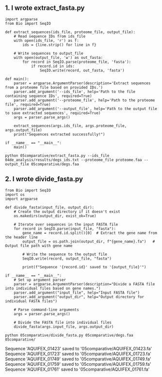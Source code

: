 ## 1. I wrote extract_fasta.py

```
import argparse
from Bio import SeqIO

def extract_sequences(ids_file, proteome_file, output_file):
    # Read sequence IDs from ids_file
    with open(ids_file, 'r') as f:
        ids = {line.strip() for line in f}

    # Write sequences to output_file
    with open(output_file, 'w') as out_fasta:
        for record in SeqIO.parse(proteome_file, 'fasta'):
            if record.id in ids:
                SeqIO.write(record, out_fasta, 'fasta')

def main():
    parser = argparse.ArgumentParser(description='Extract sequences from a proteome file based on provided IDs.')
    parser.add_argument('--ids_file', help='Path to the file containing sequence IDs', required=True)
    parser.add_argument('--proteome_file', help='Path to the proteome file', required=True)
    parser.add_argument('--output_file', help='Path to the output file to save extracted sequences', required=True)
    args = parser.parse_args()

    extract_sequences(args.ids_file, args.proteome_file, args.output_file)
    print("Sequences extracted successfully!")

if __name__ == "__main__":
    main()
```

```
python 05comparative/extract_fasta.py --ids_file 04de_analysis/results/degs_ids.txt --proteome_file proteome.faa --output_file 05comparative/degs.faa
```

## 2. I wrote divide_fasta.py

```
from Bio import SeqIO
import os
import argparse

def divide_fasta(input_file, output_dir):
    # Create the output directory if it doesn't exist
    os.makedirs(output_dir, exist_ok=True)

    # Iterate over sequences in the input FASTA file
    for record in SeqIO.parse(input_file, "fasta"):
        gene_name = record.id.split()[0]  # Extract the gene name from the header line
        output_file = os.path.join(output_dir, f"{gene_name}.fa")   # Output file path with gene name

        # Write the sequence to the output file
        SeqIO.write(record, output_file, "fasta")

        print(f"Sequence '{record.id}' saved to '{output_file}'")

if __name__ == "__main__":
    # Set up argument parser
    parser = argparse.ArgumentParser(description="Divide a FASTA file into individual files based on gene names.")
    parser.add_argument("input_file", help="Input FASTA file")
    parser.add_argument("output_dir", help="Output directory for individual FASTA files")

    # Parse command-line arguments
    args = parser.parse_args()

    # Divide the FASTA file into individual files
    divide_fasta(args.input_file, args.output_dir)

```

```
python 05comparative/divide_fasta.py 05comparative/degs.faa 05comparative/
```
Sequence 'AQUIFEX_01423' saved to '05comparative/AQUIFEX_01423.fa'
Sequence 'AQUIFEX_01723' saved to '05comparative/AQUIFEX_01723.fa'
Sequence 'AQUIFEX_01749' saved to '05comparative/AQUIFEX_01749.fa'
Sequence 'AQUIFEX_01759' saved to '05comparative/AQUIFEX_01759.fa'
Sequence 'AQUIFEX_01761' saved to '05comparative/AQUIFEX_01761.fa'


